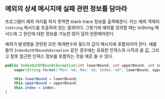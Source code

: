 ## 예외의 상세 메시지에 실패 관련 정보를 담아라  

프로그램이 예외 처리를 하지 못하면 stack trace 정보를 출력해준다. 
이는 예외 객체의 ```toString``` 메서드를 호출하여 얻는 결과이다. 
그렇기에 예외를 정의할 때는 toString 메서드에 그 원인에 대한 정보를 가능한 많이 담아 반환해야한다. 

예외가 발생했을 관련된 모든 매개변수와 필드의 값이 메시지에 포함되어야 한다. 
예를 들어 ```IndexOutOfBoundsException``` 같은 경우에는 유효한 인덱스의 시작과 끝 값, 그리고 잘못 접근한 인덱스 정보를 포함하는 것을 예로 들 수 있다. 

``` java
public IndexOutOfBoundsException(int lowerBound, int upperBound, int index){
	super(String.format("Min: %d, Max: %d, Index: %d", lowerBound, upperBound, index));

	this.lowerBound = lowerBound;
	this.upperBound = upperBound;
	this.index = index;
}
```